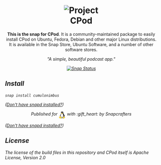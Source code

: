 <h1 align="center">
  <img src="https://camo.githubusercontent.com/893c14fc8d8fe77c40b5e327e1bce30fd054ded07f2b7220d44ce73a7f18d446/68747470733a2f2f63646e2e7261776769742e636f6d2f7a2d2d2d2d2d2d2d2d2d2d2d2d2d2f63756d756c6f6e696d6275732f33356339353836382f6275696c642f69636f6e2e737667" alt="Project">
  <br />
  CPod
</h1>

<p align="center"><b>This is the snap for CPod</b>. It is a community-maintained package to easily install CPod on Ubuntu, Fedora, Debian and other major Linux distributions. It is available in the Snap Store, Ubuntu Software, and a number of other software stores.</p>

<p align="center"><i>"A simple, beautiful podcast app."</p>

<p align="center">
<a href="https://snapcraft.io/cumulonimbus"><img src="https://snapcraft.io/cumulonimbus/badge.svg" alt="Snap Status"></a>
</p>

## Install

```shell
snap install cumulonimbus
```

([Don't have snapd installed?](https://snapcraft.io/docs/core/install))

<p align="center">Published for <img src="https://raw.githubusercontent.com/anythingcodes/slack-emoji-for-techies/gh-pages/emoji/tux.png" align="top" width="24" /> with :gift_heart: by Snapcrafters</p>

([Don't have snapd installed?](https://snapcraft.io/docs/core/install))

## License

The license of the build files in this repository and CPod itself is Apache License, Version 2.0
